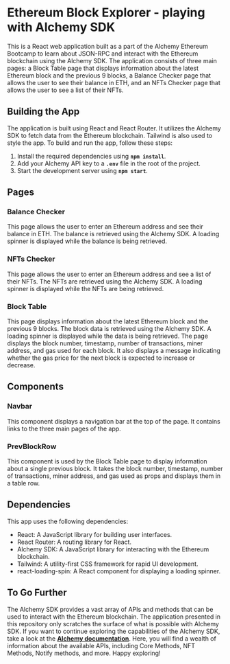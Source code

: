 # Ethereum Block Explorer - playing with Alchemy SDK

This is a React web application built as a part of the Alchemy Ethereum Bootcamp to learn about JSON-RPC and interact with the Ethereum blockchain using the Alchemy SDK. The application consists of three main pages: a Block Table page that displays information about the latest Ethereum block and the previous 9 blocks, a Balance Checker page that allows the user to see their balance in ETH, and an NFTs Checker page that allows the user to see a list of their NFTs.

## **Building the App**

The application is built using React and React Router. It utilizes the Alchemy SDK to fetch data from the Ethereum blockchain. Tailwind is also used to style the app. To build and run the app, follow these steps:

1. Install the required dependencies using **`npm install`**.
2. Add your Alchemy API key to a **`.env`** file in the root of the project.
3. Start the development server using **`npm start`**.

## **Pages**

### **Balance Checker**

This page allows the user to enter an Ethereum address and see their balance in ETH. The balance is retrieved using the Alchemy SDK. A loading spinner is displayed while the balance is being retrieved.

### **NFTs Checker**

This page allows the user to enter an Ethereum address and see a list of their NFTs. The NFTs are retrieved using the Alchemy SDK. A loading spinner is displayed while the NFTs are being retrieved.

### **Block Table**

This page displays information about the latest Ethereum block and the previous 9 blocks. The block data is retrieved using the Alchemy SDK. A loading spinner is displayed while the data is being retrieved. The page displays the block number, timestamp, number of transactions, miner address, and gas used for each block. It also displays a message indicating whether the gas price for the next block is expected to increase or decrease.

## **Components**

### **Navbar**

This component displays a navigation bar at the top of the page. It contains links to the three main pages of the app.

### **PrevBlockRow**

This component is used by the Block Table page to display information about a single previous block. It takes the block number, timestamp, number of transactions, miner address, and gas used as props and displays them in a table row.

## **Dependencies**

This app uses the following dependencies:

- React: A JavaScript library for building user interfaces.
- React Router: A routing library for React.
- Alchemy SDK: A JavaScript library for interacting with the Ethereum blockchain.
- Tailwind: A utility-first CSS framework for rapid UI development.
- react-loading-spin: A React component for displaying a loading spinner.

## **To Go Further**

The Alchemy SDK provides a vast array of APIs and methods that can be used to interact with the Ethereum blockchain. The application presented in this repository only scratches the surface of what is possible with Alchemy SDK. If you want to continue exploring the capabilities of the Alchemy SDK, take a look at the **[Alchemy documentation](https://docs.alchemy.com/reference/api-overview)**. Here, you will find a wealth of information about the available APIs, including Core Methods, NFT Methods, Notify methods, and more. Happy exploring!
